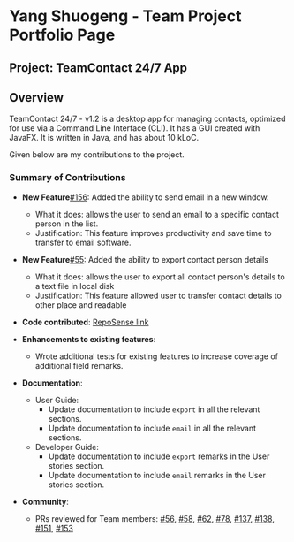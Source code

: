 # Yang Shuogeng - Team Project Portfolio Page

## Project: TeamContact 24/7 App

## Overview

TeamContact 24/7 - v1.2 is a desktop app for managing contacts, optimized for use via a Command Line Interface (CLI). It has a GUI created with JavaFX. It is written in Java, and has about 10 kLoC.

Given below are my contributions to the project.

### Summary of Contributions

* **New Feature**[#156](https://github.com/nus-tic4002-AY2122s2/forum/issues/156): Added the ability to send email in a new window. 
    * What it does: allows the user to send an email to a specific contact person in the list.
    * Justification: This feature improves productivity and save time to transfer to email software.

* **New Feature**[#55](https://github.com/nus-tic4002-AY2122s2/forum/issues/55): Added the ability to export contact person details
    * What it does: allows the user to export all contact person's details to a text file in local disk
    * Justification: This feature allowed user to transfer contact details to other place and readable

* **Code contributed**: [RepoSense link]()

* **Enhancements to existing features**:
    * Wrote additional tests for existing features to increase coverage of additional field remarks.

* **Documentation**:
    * User Guide:
        * Update documentation to include `export` in all the relevant sections.
        * Update documentation to include `email` in all the relevant sections.
    * Developer Guide:
        * Update documentation to include `export` remarks in the User stories section.
        * Update documentation to include `email` remarks in the User stories section.

* **Community**:
    * PRs reviewed for Team members: [#56](https://github.com/nus-tic4002-AY2122s2/forum/issues/56), [#58](https://github.com/nus-tic4002-AY2122s2/forum/issues/58), [#62](https://github.com/nus-tic4002-AY2122s2/forum/issues/62), [#78](https://github.com/nus-tic4002-AY2122s2/forum/issues/78), [#137](https://github.com/nus-tic4002-AY2122s2/forum/issues/137), [#138](https://github.com/nus-tic4002-AY2122s2/forum/issues/138), [#151](https://github.com/nus-tic4002-AY2122s2/forum/issues/151), [#153](https://github.com/nus-tic4002-AY2122s2/forum/issues/153)
